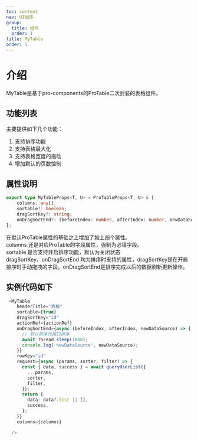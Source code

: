 ```yaml
---
toc: content
nav: UI组件
group:
  title: 组件
  order: 1
title: MyTable
order: 1
---
```


# 介绍

MyTable是基于pro-components的ProTable二次封装的表格组件。  

## 功能列表
主要提供如下几个功能：  
1. 支持排序功能
2. 支持表格最大化
3. 支持表格宽度的拖动
4. 增加默认的页数控制

## 属性说明

```ts
export type MyTableProps<T, U> = ProTableProps<T, U> & {
    columns: any[];
    sortable?: boolean;
    dragSortKey?: string;
    onDragSortEnd?: (beforeIndex: number, afterIndex: number, newDataSource: T[]) => Promise<void> | void;
};
```
在默认ProTable属性的基础之上增加了如上四个属性。  
columns 还是对应ProTable的字段属性，强制为必填字段。  
sortable 是否支持开启排序功能，默认为关闭状态  
dragSortKey，onDragSortEnd 均为排序时支持的属性，dragSortKey是在开启排序时手动拖拽的字段。onDragSortEnd是排序完成以后的数据刷新更新操作。


## 实例代码如下

```ts
 <MyTable
    headerTitle="表格"
    sortable={true}
    dragSortKey="id"
    actionRef={actionRef}
    onDragSortEnd={async (beforeIndex, afterIndex, newDataSource) => {
      // 默认排序的接口排序
      await Thread.sleep(1000);
      console.log('newDataSource', newDataSource);
    }}
    rowKey="id"
    request={async (params, sorter, filter) => {
      const { data, success } = await queryUserList({
        ...params,
        sorter,
        filter,
      });
      return {
        data: data?.list || [],
        success,
      };
    }}
    columns={columns}

  />
```

